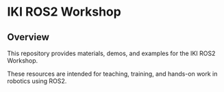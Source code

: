 # IKI ROS2 Workshop

## Overview

This repository provides materials, demos, and examples for the IKI ROS2 Workshop. 

These resources are intended for teaching, training, and hands-on work in robotics using ROS2.

